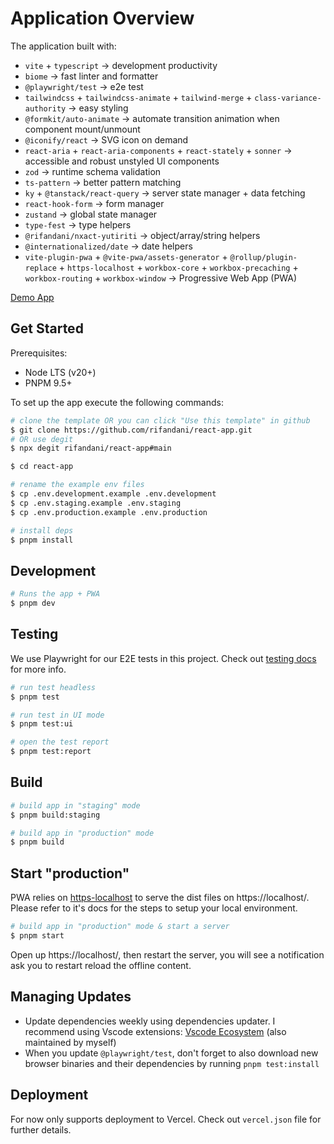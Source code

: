 # Application Overview

The application built with:

- `vite` + `typescript` -> development productivity
- `biome` -> fast linter and formatter
- `@playwright/test` -> e2e test
- `tailwindcss` + `tailwindcss-animate` + `tailwind-merge` + `class-variance-authority` -> easy styling
- `@formkit/auto-animate` -> automate transition animation when component mount/unmount
- `@iconify/react` -> SVG icon on demand
- `react-aria` + `react-aria-components` + `react-stately` + `sonner` -> accessible and robust unstyled UI components
- `zod` -> runtime schema validation
- `ts-pattern` -> better pattern matching
- `ky` + `@tanstack/react-query` -> server state manager + data fetching
- `react-hook-form` -> form manager
- `zustand` -> global state manager
- `type-fest` -> type helpers
- `@rifandani/nxact-yutiriti` -> object/array/string helpers
- `@internationalized/date` -> date helpers
- `vite-plugin-pwa` + `@vite-pwa/assets-generator` + `@rollup/plugin-replace` + `https-localhost` + `workbox-core` + `workbox-precaching` + `workbox-routing` + `workbox-window` -> Progressive Web App (PWA)

[Demo App](https://react-app-rifandani.vercel.app)

## Get Started

Prerequisites:

- Node LTS (v20+)
- PNPM 9.5+

To set up the app execute the following commands:

```bash
# clone the template OR you can click "Use this template" in github
$ git clone https://github.com/rifandani/react-app.git
# OR use degit
$ npx degit rifandani/react-app#main

$ cd react-app

# rename the example env files
$ cp .env.development.example .env.development
$ cp .env.staging.example .env.staging
$ cp .env.production.example .env.production

# install deps
$ pnpm install
```

## Development

```bash
# Runs the app + PWA
$ pnpm dev
```

## Testing

We use Playwright for our E2E tests in this project. Check out [testing docs](./testing.md) for more info.

```bash
# run test headless
$ pnpm test

# run test in UI mode
$ pnpm test:ui

# open the test report
$ pnpm test:report
```

## Build

```bash
# build app in "staging" mode
$ pnpm build:staging

# build app in "production" mode
$ pnpm build
```

## Start "production"

PWA relies on [https-localhost](https://github.com/daquinoaldo/https-localhost) to serve the dist files on https://localhost/. Please refer to it's docs for the steps to setup your local environment.

```bash
# build app in "production" mode & start a server
$ pnpm start
```

Open up https://localhost/, then restart the server, you will see a notification ask you to restart reload the offline content.

## Managing Updates

- Update dependencies weekly using dependencies updater. I recommend using Vscode extensions: [Vscode Ecosystem](https://marketplace.visualstudio.com/items?itemName=rifandani.vscode-ecosystem) (also maintained by myself)
- When you update `@playwright/test`, don't forget to also download new browser binaries and their dependencies by running `pnpm test:install`

## Deployment

For now only supports deployment to Vercel.
Check out `vercel.json` file for further details.
